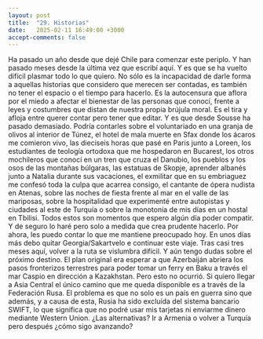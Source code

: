 ```yaml
---
layout: post
title:  "29. Historias"
date:   2025-02-11 16:49:00 +3000
accept-comments: false
---
```

Ha pasado un año desde que dejé Chile para comenzar este periplo. Y han pasado meses desde la última vez que escribí aquí. Y es que se ha vuelto difícil plasmar todo lo que quiero. No sólo es la incapacidad de darle forma a aquellas historias que considero que merecen ser contadas, es también no tener el espacio o el tiempo para hacerlo. Es la autocensura que aflora por el miedo a afectar el bienestar de las personas que conocí, frente a leyes y costumbres que distan de nuestra propia brújula moral. Es el tira y afloja entre querer contar pero tener que editar.
Y es que desde Sousse ha pasado demasiado. Podría contarles sobre el voluntariado en una granja de olivos al interior de Túnez, el hotel de mala muerte en Sfax donde los ácaros me comieron vivo, las dieciseis horas que pasé en Paris junto a Loreen, los estudiantes de teología ortodoxa que me hospedaron en Bucarest, los otros mochileros que conocí en un tren que cruza el Danubio, los pueblos y los osos de las montañas búlgaras, las estatuas de Skopje, aprender albanés junto a Natalia durante sus vacaciones, el exmilitar que en su embriaguez me confesó toda la culpa que acarrea consigo, el cantante de ópera nudista en Atenas, sobre las noches de fiesta frente al mar en el valle de las mariposas, sobre la hospitalidad que experimenté entre autopistas y ciudades al este de Turquía o sobre la monotonía de mis días en un hostal en Tbilisi. 
Todos estos son momentos que espero algún día poder compatir. Y de seguro lo haré pero solo a medida que crea prudente hacerlo.
Por ahora, les puedo contar lo que me mantiene preocupado hoy. En unos días más debo quitar Georgia/Sakartvelo e continuar este viaje. Tras casi tres meses aquí, volver a la ruta se vislumbra difícil. Y aún tengo dudas sobre el próximo destino. El plan original era esperar a que Azerbaiján abriera los pasos fronterizos terrestres para poder tomar un ferry en Baku a través el mar Caspio en dirección a Kazakhstan. Pero esto no ocurrió. Si quiero llegar a Asia Central el único camino que me queda disponible es a través de la Federación Rusa. El problema es que no solo es un país en guerra sino que además, y a causa de esta, Rusia ha sido excluída del sistema bancario SWIFT, lo que significa que no podré usar mis tarjetas ni enviarme dinero mediante Western Union. ¿Las alternativas? Ir a Armenia o volver a Turquía pero después ¿cómo sigo avanzando?
